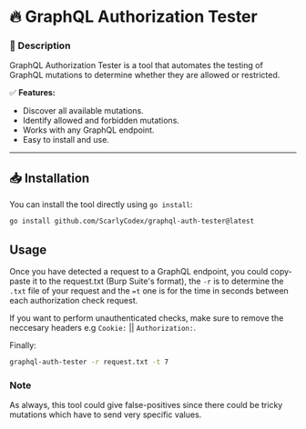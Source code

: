 # 🔥 GraphQL Authorization Tester  

### 🚀 Description  
GraphQL Authorization Tester is a tool that automates the testing of GraphQL mutations to determine whether they are allowed or restricted.  

✅ **Features:**  
- Discover all available mutations.  
- Identify allowed and forbidden mutations.  
- Works with any GraphQL endpoint.  
- Easy to install and use.  

---

## 📥 Installation  
You can install the tool directly using `go install`:  

```sh
go install github.com/ScarlyCodex/graphql-auth-tester@latest
```

## Usage
Once you have detected a request to a GraphQL endpoint, you could copy-paste it to the request.txt (Burp Suite's format), the `-r` is to determine the `.txt` file of your request and the `=t` one is for the time in seconds between each authorization check request. 

If you want to perform unauthenticated checks, make sure to remove the neccesary headers e.g `Cookie:` || `Authorization:`. 

Finally:
```sh
graphql-auth-tester -r request.txt -t 7
```

### Note
As always, this tool could give false-positives since there could be tricky mutations which have to send very specific values. 
